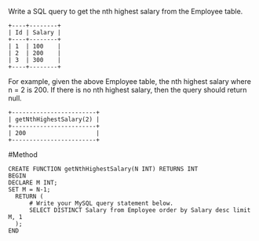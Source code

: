 Write a SQL query to get the nth highest salary from the Employee table.

```
+----+--------+
| Id | Salary |
+----+--------+
| 1  | 100    |
| 2  | 200    |
| 3  | 300    |
+----+--------+
```

For example, given the above Employee table, the nth highest salary where n = 2 is 200. If there is no nth highest salary, then the query should return null.

```
+------------------------+
| getNthHighestSalary(2) |
+------------------------+
| 200                    |
+------------------------+
```


#Method

```
CREATE FUNCTION getNthHighestSalary(N INT) RETURNS INT
BEGIN
DECLARE M INT;
SET M = N-1;
  RETURN (
      # Write your MySQL query statement below.
      SELECT DISTINCT Salary from Employee order by Salary desc limit M, 1
  );
END
```

